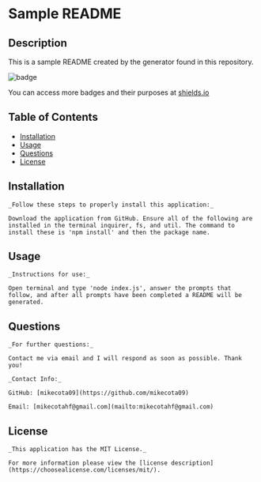 # Sample README

  ## Description

  This is a sample README created by the generator found in this repository.

  ![badge](https://img.shields.io/badge/license-MITLicense-brightorange)

  You can access more badges and their purposes at [shields.io](https://shields.io)

  ## Table of Contents
  * [Installation](#installation)
  * [Usage](#usage)
  * [Questions](#questions)
  * [License](#license)
      
      
  ## Installation
      
    _Follow these steps to properly install this application:_

    Download the application from GitHub. Ensure all of the following are installed in the terminal inquirer, fs, and util. The command to install these is 'npm install' and then the package name.
        
  ## Usage

    _Instructions for use:_

    Open terminal and type 'node index.js', answer the prompts that follow, and after all prompts have been completed a README will be generated.
        
  ## Questions
        
    _For further questions:_

    Contact me via email and I will respond as soon as possible. Thank you!
    
    _Contact Info:_

    GitHub: [mikecota09](https://github.com/mikecota09)

    Email: [mikecotahf@gmail.com](mailto:mikecotahf@gmail.com)
      
  ## License
  
        
    _This application has the MIT License._
        
    For more information please view the [license description](https://choosealicense.com/licenses/mit/).
    
    